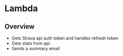 # Lambda

## Overview

- Gets Strava api auth token and handles refresh token
- Gets stats from api
- Sends a summary email
